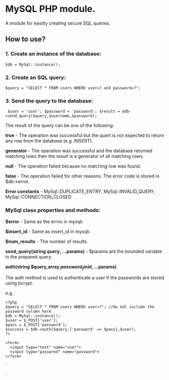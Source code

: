 # MySQL PHP module.

A module for easilty creating secure SQL queries.

## How to use?

### 1. Create an instance of the database:

`$db = MySql::instance();`

### 2. Create an SQL query:

`$query = "SELECT * FROM users WHERE user=? and password=?";`

### 3. Send the query to the database:

`
$user = 'user';
$password = 'password';
$result = $db->send_query($query,$username,$password);`

The result of the query can be one of the following:

**true** - The operation was successful but the quert is not expected to return 
any row from the database (e.g. INSERT).

**generator** - The operation was successful and the database returned matching rows 
then the result is a generator of all matching rows.

**null** - The operation failed because no matching row was found.

**false** - The operation failed for other reasons. 
The error code is stored in $db->error.

**Error constants** -  MySql::DUPLICATE_ENTRY,  MySql::INVALID_QUERY,   MySql::CONNECTION_CLOSED
 

### MySql class properties and methods:

**$error** - Same as the errno in mysqli.

**$insert_id** - Same as insert_id in mysqli.

**$num_results** - The number of results.

**send_query(string $query,...$params)** - $params are the bounded variable in the prepared query.

**auth(string $query,array $password_field,...$params)**

The auth method is used to authenticate a user if the passwords are stored using bcrypt.

e.g.
```
<?php
$query = "SELECT * FROM users WHERE user=?"; //Do not include the password column here
$db = MySql::instance();
$user = $_POST['user'];
$pass = $_POST['password'];
$success = $db->auth($query,['password' => $pass],$user);
?>

<form>
  <input type="text" name="user">
  <input type="passwrod" name="password">
</form>
```
`

`







